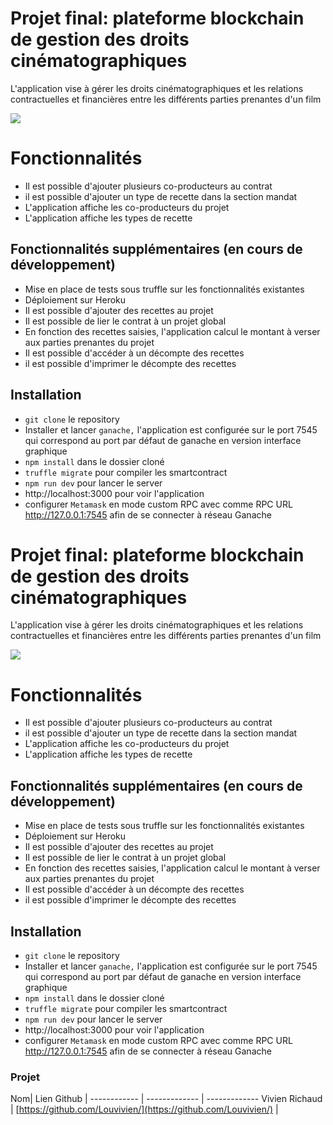 # Projet final: plateforme blockchain de gestion des droits cinématographiques

L'application vise à gérer les droits cinématographiques et les relations contractuelles et financières entre les différents parties prenantes d'un film

![](https://srushtivfx.com/wp-content/uploads/2018/08/Evoution-of-Film-industry-Srushti-VFX.png)

# Fonctionnalités


-   Il est possible d'ajouter plusieurs co-producteurs au contrat
- il est possible d'ajouter un type de recette dans la section mandat
- L'application affiche les co-producteurs du projet
- L'application affiche les types de recette
    

## Fonctionnalités supplémentaires (en cours de développement)


- Mise en place de tests sous truffle sur les fonctionnalités existantes
- Déploiement sur Heroku
- Il est possible d'ajouter des recettes au projet
- Il est possible de lier le contrat à un projet global
- En fonction des recettes saisies, l'application calcul le montant à verser aux parties prenantes du projet
- Il est possible d'accéder à un décompte des recettes
- il est possible d'imprimer le décompte des recettes


## Installation

-  `git clone` le repository
-  Installer et lancer `ganache,` l'application est configurée sur le port 7545 qui correspond au port par défaut de ganache en version interface graphique
-   `npm install` dans le dossier cloné
-   `truffle migrate` pour compiler les smartcontract
- `npm run dev` pour lancer le server
- http://localhost:3000 pour voir l'application
- configurer `Metamask` en mode custom RPC avec comme RPC URL http://127.0.0.1:7545 afin de se connecter à réseau Ganache

# Projet final: plateforme blockchain de gestion des droits cinématographiques

L'application vise à gérer les droits cinématographiques et les relations contractuelles et financières entre les différents parties prenantes d'un film

![](https://srushtivfx.com/wp-content/uploads/2018/08/Evoution-of-Film-industry-Srushti-VFX.png)

# Fonctionnalités


-   Il est possible d'ajouter plusieurs co-producteurs au contrat
- il est possible d'ajouter un type de recette dans la section mandat
- L'application affiche les co-producteurs du projet
- L'application affiche les types de recette
    

## Fonctionnalités supplémentaires (en cours de développement)


- Mise en place de tests sous truffle sur les fonctionnalités existantes
- Déploiement sur Heroku
- Il est possible d'ajouter des recettes au projet
- Il est possible de lier le contrat à un projet global
- En fonction des recettes saisies, l'application calcul le montant à verser aux parties prenantes du projet
- Il est possible d'accéder à un décompte des recettes
- il est possible d'imprimer le décompte des recettes


## Installation

-  `git clone` le repository
-  Installer et lancer `ganache,` l'application est configurée sur le port 7545 qui correspond au port par défaut de ganache en version interface graphique
-   `npm install` dans le dossier cloné
-   `truffle migrate` pour compiler les smartcontract
- `npm run dev` pour lancer le server
- http://localhost:3000 pour voir l'application
- configurer `Metamask` en mode custom RPC avec comme RPC URL http://127.0.0.1:7545 afin de se connecter à réseau Ganache


### Projet

Nom| Lien Github | 
------------ | ------------- | -------------
Vivien Richaud | [https://github.com/Louvivien/](https://github.com/Louvivien/) | 

